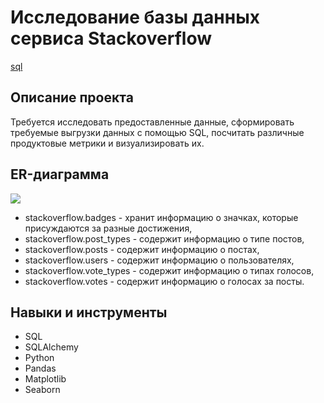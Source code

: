 # Исследование базы данных сервиса Stackoverflow #
[sql]( "sql")
## Описание проекта
Требуется исследовать предоставленные данные, сформировать требуемые выгрузки данных с помощью SQL, посчитать различные продуктовые метрики и визуализировать их.
## ER-диаграмма
![]([https://pictures.s3.yandex.net/resources/1.2_2880px_1647358581.png](https://pictures.s3.yandex.net/resources/Frame_353_1_1664969703.png))
* stackoverflow.badges - хранит информацию о значках, которые присуждаются за разные достижения,
* stackoverflow.post_types - содержит информацию о типе постов,
* stackoverflow.posts - содержит информацию о постах,
* stackoverflow.users - содержит информацию о пользователях, 
* stackoverflow.vote_types - содержит информацию о типах голосов, 
* stackoverflow.votes - содержит информацию о голосах за посты.
## Навыки и инструменты
* SQL
* SQLAlchemy
* Python
* Pandas
* Matplotlib
* Seaborn
